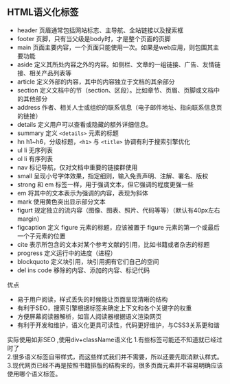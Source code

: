 ## HTML语义化标签
-   header 页眉通常包括网站标志、主导航、全站链接以及搜索框
-   footer 页脚，只有当父级是body时，才是整个页面的页脚
-   main 页面主要内容，一个页面只能使用一次。如果是web应用，则包围其主要功能
-   aside 定义其所处内容之外的内容。如侧栏、文章的一组链接、广告、友情链接、相关产品列表等
-   article 定义外部的内容，其中的内容独立于文档的其余部分
-   section 定义文档中的节（section、区段）。比如章节、页眉、页脚或文档中的其他部分
-   address 作者、相关人士或组织的联系信息（电子邮件地址、指向联系信息页的链接）
-   details 定义用户可以查看或隐藏的额外详细信息。
-   summary 定义 `<details>` 元素的标题
-   hn  h1~h6，分级标题，`<h1>` 与 `<title>` 协调有利于搜索引擎优化
-  ul li 无序列表
-  ol li 有序列表
-  nav 标记导航，仅对文档中重要的链接群使用
-  small 呈现小号字体效果，指定细则，输入免责声明、注解、署名、版权
-  strong 和 em 标签一样，用于强调文本，但它强调的程度更强一些
-  em 将其中的文本表示为强调的内容，表现为斜体
-  mark 使用黄色突出显示部分文本
-  figurt 规定独立的流内容（图像、图表、照片、代码等等）（默认有40px左右margin）
-  figcaption 定义 figure 元素的标题，应该被置于 figure 元素的第一个或最后一个子元素的位置
-  cite 表示所包含的文本对某个参考文献的引用，比如书籍或者杂志的标题
-  progress 定义运行中的进度（进程）
-  blockquoto 定义块引用，块引用拥有它们自己的空间
-  del ins code 移除的内容、添加的内容、标记代码


优点

- 易于用户阅读，样式丢失的时候能让页面呈现清晰的结构
- 有利于SEO，搜索引擎根据标签来确定上下文和各个关键字的权重
- 方便屏幕阅读器解析，如盲人阅读器根据语义渲染网页
- 有利于开发和维护，语义化更具可读性，代码更好维护，与CSS3关系更和谐
  
  
实际使用如非SEO ,使用div+className语义化
    1.有些标签可能还不知道就已经过时了  
	2.很多语义标签自带样式，而这些样式我们并不需要，所以还要先取消默认样式。  
    3.现代网页已经不再是按照书籍排版的结构来的，很多页面元素并不容易明确应该使用哪个语义标签。